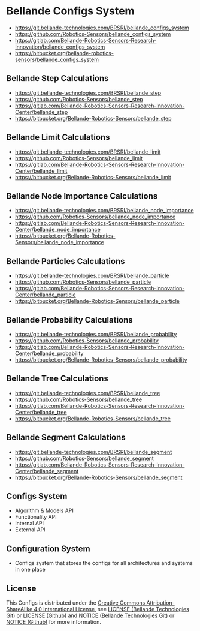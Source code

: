 # Bellande Configs System
- https://git.bellande-technologies.com/BRSRI/bellande_configs_system
- https://github.com/Robotics-Sensors/bellande_configs_system
- https://gitlab.com/Bellande-Robotics-Sensors-Research-Innovation/bellande_configs_system
- https://bitbucket.org/bellande-robotics-sensors/bellande_configs_system

## Bellande Step Calculations
- https://git.bellande-technologies.com/BRSRI/bellande_step
- https://github.com/Robotics-Sensors/bellande_step
- https://gitlab.com/Bellande-Robotics-Sensors-Research-Innovation-Center/bellande_step
- https://bitbucket.org/Bellande-Robotics-Sensors/bellande_step

## Bellande Limit Calculations
- https://git.bellande-technologies.com/BRSRI/bellande_limit
- https://github.com/Robotics-Sensors/bellande_limit
- https://gitlab.com/Bellande-Robotics-Sensors-Research-Innovation-Center/bellande_limit
- https://bitbucket.org/Bellande-Robotics-Sensors/bellande_limit

## Bellande Node Importance Calculations
- https://git.bellande-technologies.com/BRSRI/bellande_node_importance
- https://github.com/Robotics-Sensors/bellande_node_importance
- https://gitlab.com/Bellande-Robotics-Sensors-Research-Innovation-Center/bellande_node_importance
- https://bitbucket.org/Bellande-Robotics-Sensors/bellande_node_importance

## Bellande Particles Calculations
- https://git.bellande-technologies.com/BRSRI/bellande_particle
- https://github.com/Robotics-Sensors/bellande_particle
- https://gitlab.com/Bellande-Robotics-Sensors-Research-Innovation-Center/bellande_particle
- https://bitbucket.org/Bellande-Robotics-Sensors/bellande_particle

## Bellande Probability Calculations
- https://git.bellande-technologies.com/BRSRI/bellande_probability
- https://github.com/Robotics-Sensors/bellande_probability
- https://gitlab.com/Bellande-Robotics-Sensors-Research-Innovation-Center/bellande_probability
- https://bitbucket.org/Bellande-Robotics-Sensors/bellande_probability

## Bellande Tree Calculations
- https://git.bellande-technologies.com/BRSRI/bellande_tree
- https://github.com/Robotics-Sensors/bellande_tree
- https://gitlab.com/Bellande-Robotics-Sensors-Research-Innovation-Center/bellande_tree
- https://bitbucket.org/Bellande-Robotics-Sensors/bellande_tree

## Bellande Segment Calculations
- https://git.bellande-technologies.com/BRSRI/bellande_segment
- https://github.com/Robotics-Sensors/bellande_segment
- https://gitlab.com/Bellande-Robotics-Sensors-Research-Innovation-Center/bellande_segment
- https://bitbucket.org/Bellande-Robotics-Sensors/bellande_segment


## Configs System
- Algorithm & Models API
- Functionality API
- Internal API
- External API

## Configuration System
- Configs system that stores the configs for all architectures and systems in one place

## License
This Configs is distributed under the [Creative Commons Attribution-ShareAlike 4.0 International License](http://creativecommons.org/licenses/by-sa/4.0/), see [LICENSE (Bellande Technologies Git)](https://git.bellande-technologies.com/BRSRI/bellande_step_configs/blob/main/LICENSE) or [LICENSE (Github)](https://github.com/Robotics-Sensors/bellande_step_configs/blob/main/LICENSE) and [NOTICE (Bellande Technologies Git)](https://git.bellande-technologies.com/BRSRI/bellande_step_configs/blob/main/LICENSE) or [NOTICE (Github)](https://github.com/Robotics-Sensors/bellande_step_configs/blob/main/LICENSE) for more information.
